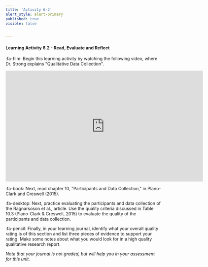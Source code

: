 ```yaml
---
title: 'Activity 6-2'
alert_style: alert-primary
published: true
visible: false


---
```


#### Learning Activity 6.2 - Read, Evaluate and Reflect

:fa-film: Begin this learning activity by watching the following video, where Dr. Strong explains "Qualitative Data Collection".

<iframe width="640" height="360" src="https://web.microsoftstream.com/embed/video/049676fa-bcb7-42ad-89ce-9318d20f02f3?autoplay=false&showinfo=true" allowfullscreen style="border:none;"></iframe>

:fa-book: Next, read chapter 10, "Participants and Data Collection," in Plano-Clark and Creswell (2015).

:fa-desktop: Next, practice evaluating the participants and data collection of the Ragnarsoson et al., article. Use the quality criteria discussed in Table 10.3 (Plano-Clark & Creswell, 2015) to evaluate the quality of the participants and data collection. 

:fa-pencil: Finally, in your learning journal, identify what your overall quality rating is of this section and list three pieces of evidence to support your rating. Make some notes about what you would look for in a high quality qualitative research report.

*Note that your journal is not graded, but will help you in your assessment for this unit.*

